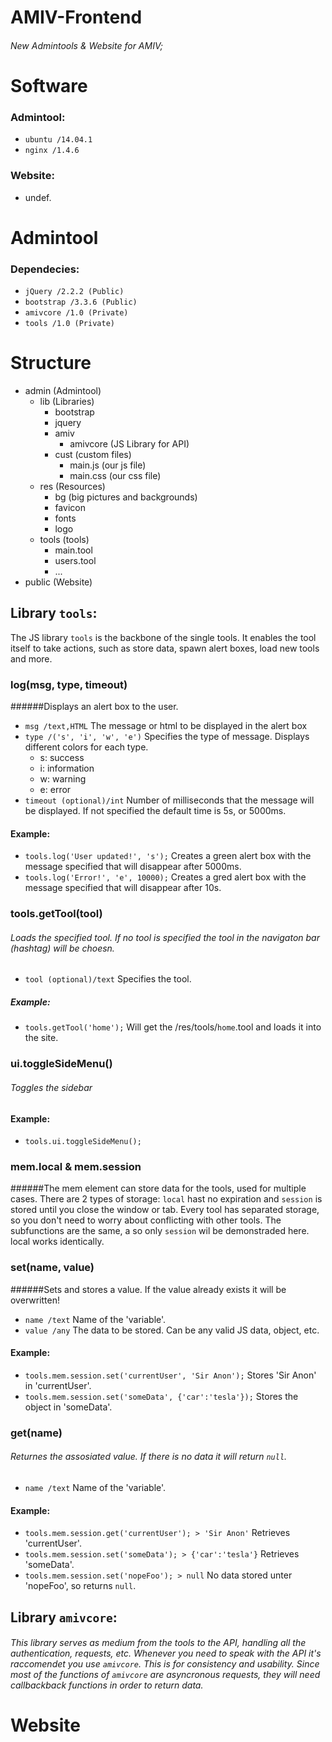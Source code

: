 # AMIV-Frontend
###### New Admintools & Website for AMIV;

# Software

### Admintool:
* ```ubuntu /14.04.1```
* ```nginx /1.4.6```

### Website:
* undef.

# Admintool
### Dependecies:
* ```jQuery /2.2.2 (Public)```
* ```bootstrap /3.3.6 (Public)```
* ```amivcore /1.0 (Private)```
* ```tools /1.0 (Private)```

# Structure
* admin (Admintool)
	* lib (Libraries)
		* bootstrap
		* jquery
		* amiv
			* amivcore (JS Library for API)
		* cust (custom files)
			* main.js (our js file)
			* main.css (our css file)
	* res (Resources)
		* bg (big pictures and backgrounds)
		* favicon
		* fonts
		* logo
	* tools (tools)
		* main.tool
		* users.tool
		* ...
* public (Website)	

## Library ```tools```:
The JS library ```tools``` is the backbone of the single tools. It enables the tool itself to take actions, such as store data, spawn alert boxes, load new tools and more.

### log(msg, type, timeout)

######Displays an alert box to the user.
* ```msg /text,HTML``` The message or html to be displayed in the alert box
* ```type /('s', 'i', 'w', 'e')``` Specifies the type of message. Displays different colors for each type.
	* s: success
	* i: information
	* w: warning
	* e: error
* ```timeout (optional)/int``` Number of milliseconds that the message will be displayed. If not specified the default time is 5s, or 5000ms.

#### Example:
* ``` tools.log('User updated!', 's'); ``` Creates a green alert box with the message specified that will disappear after 5000ms.
* ``` tools.log('Error!', 'e', 10000); ``` Creates a gred alert box with the message specified that will disappear after 10s.

### tools.getTool(tool)
###### Loads the specified tool. If no tool is specified the tool in the navigaton bar (hashtag) will be choesn.
* ```tool (optional)/text``` Specifies the tool.

##### Example:
* ``` tools.getTool('home'); ``` Will get the /res/tools/```home```.tool and loads it into the site.

### ui.toggleSideMenu()
###### Toggles the sidebar
#### Example:
* ```tools.ui.toggleSideMenu();```

### mem.local & mem.session
######The mem element can store data for the tools, used for multiple cases. There are 2 types of storage: ```local``` hast no expiration and ```session``` is stored until you close the window or tab. Every tool has separated storage, so you don't need to worry about conflicting with other tools. The subfunctions are the same, a so only ```session``` wil be demonstraded here. local works identically.

### set(name, value)
######Sets and stores a value. If the value already exists it will be overwritten!
* ```name /text``` Name of the 'variable'.
*  ```value /any``` The data to be stored. Can be any valid JS data, object, etc.

#### Example:
* ```tools.mem.session.set('currentUser', 'Sir Anon');``` Stores 'Sir Anon' in 'currentUser'.
* ```tools.mem.session.set('someData', {'car':'tesla'});``` Stores the object in 'someData'.

### get(name)
###### Returnes the assosiated value. If there is no data it will return ```null```.
* ```name /text``` Name of the 'variable'.

#### Example:
* ```tools.mem.session.get('currentUser'); > 'Sir Anon'``` Retrieves 'currentUser'.
* ```tools.mem.session.set('someData'); > {'car':'tesla'}``` Retrieves 'someData'.
* ```tools.mem.session.set('nopeFoo'); > null``` No data stored unter 'nopeFoo', so returns ```null```.

## Library ```amivcore```:
###### This library serves as medium from the tools to the API, handling all the authentication, requests, etc. Whenever you need to speak with the API it's raccomendet you use ```amivcore```. This is for consistency and usability. Since most of the functions of ```amivcore``` are asyncronous requests, they will need callbackback functions in order to return data.


# Website